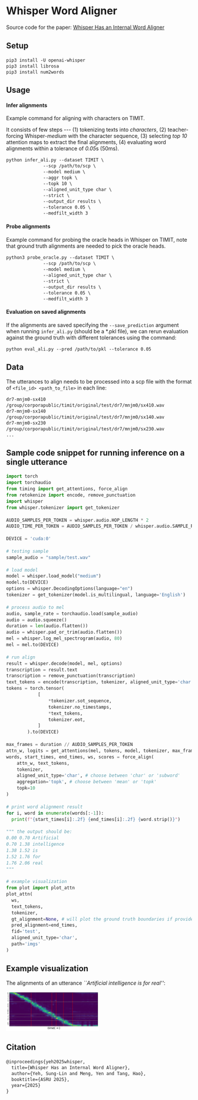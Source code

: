 # Whisper Word Aligner


Source code for the paper: [Whisper Has an Internal Word Aligner](https://arxiv.org/abs/2509.09987)

## Setup
```
pip3 install -U openai-whisper
pip3 install librosa
pip3 install num2words
```

## Usage

#### Infer alignments
Example command for aligning with characters on TIMIT. 

It consists of few steps --- (1) tokenizing texts into *characters*, (2) teacher-forcing Whisper-*medium* with the character sequence, 
(3) selecting *top 10* attention maps to extract the final alignments,
(4) evaluating word alignments within a tolerance of *0.05*s (50ms).

```
python infer_ali.py --dataset TIMIT \
              --scp /path/to/scp \
              --model medium \
              --aggr topk \
              --topk 10 \
              --aligned_unit_type char \
              --strict \
              --output_dir results \
              --tolerance 0.05 \
              --medfilt_width 3
```

#### Probe alignments
Example command for probing the oracle heads in Whisper on TIMIT, note that ground truth alignments are needed to pick the oracle heads. 
```
python3 probe_oracle.py --dataset TIMIT \
              --scp /path/to/scp \
              --model medium \
              --aligned_unit_type char \
              --strict \
              --output_dir results \
              --tolerance 0.05 \
              --medfilt_width 3
```

#### Evaluation on saved alignments
If the alignments are saved specifying the `--save_prediction` argument when running `infer_ali.py` (should be a *.pkl file), we can rerun evaluation against the ground truth with different tolerances using the command:
```
python eval_ali.py --pred /path/to/pkl --tolerance 0.05
```

## Data
The utterances to align needs to be processed into a scp file with the format of `<file_id> <path_to_file>` in each line:

```
dr7-mnjm0-sx410 /group/corporapublic/timit/original/test/dr7/mnjm0/sx410.wav
dr7-mnjm0-sx140 /group/corporapublic/timit/original/test/dr7/mnjm0/sx140.wav
dr7-mnjm0-sx230 /group/corporapublic/timit/original/test/dr7/mnjm0/sx230.wav
...
```

## Sample code snippet for running inference on a single utterance
```python
import torch
import torchaudio
from timing import get_attentions, force_align
from retokenize import encode, remove_punctuation
import whisper
from whisper.tokenizer import get_tokenizer

AUDIO_SAMPLES_PER_TOKEN = whisper.audio.HOP_LENGTH * 2
AUDIO_TIME_PER_TOKEN = AUDIO_SAMPLES_PER_TOKEN / whisper.audio.SAMPLE_RATE

DEVICE = 'cuda:0'

# testing sample
sample_audio = "sample/test.wav"

# load model
model = whisper.load_model("medium")
model.to(DEVICE)
options = whisper.DecodingOptions(language="en")
tokenizer = get_tokenizer(model.is_multilingual, language='English')

# process audio to mel 
audio, sample_rate = torchaudio.load(sample_audio)
audio = audio.squeeze()
duration = len(audio.flatten())
audio = whisper.pad_or_trim(audio.flatten())
mel = whisper.log_mel_spectrogram(audio, 80)
mel = mel.to(DEVICE)

# run align
result = whisper.decode(model, mel, options)
transcription = result.text
transcription = remove_punctuation(transcription)
text_tokens = encode(transcription, tokenizer, aligned_unit_type='char') # choose between 'char' or 'subword'
tokens = torch.tensor(
            [
                *tokenizer.sot_sequence,
                tokenizer.no_timestamps,
                *text_tokens,
                tokenizer.eot,
            ]
        ).to(DEVICE)

max_frames = duration // AUDIO_SAMPLES_PER_TOKEN
attn_w, logits = get_attentions(mel, tokens, model, tokenizer, max_frames, medfilt_width=3, qk_scale=1.0)
words, start_times, end_times, ws, scores = force_align(
    attn_w, text_tokens, 
    tokenizer, 
    aligned_unit_type='char', # choose between 'char' or 'subword'
    aggregation='topk', # choose between 'mean' or 'topk'
    topk=10
)

# print word alignment result
for i, word in enumerate(words[:-1]):
  print(f"{start_times[i]:.2f} {end_times[i]:.2f} {word.strip()}")

""" the output should be:
0.00 0.70 Artificial
0.70 1.38 intelligence
1.38 1.52 is
1.52 1.76 for
1.76 2.06 real
"""

# example visualization
from plot import plot_attn
plot_attn(
  ws,
  text_tokens,
  tokenizer,
  gt_alignment=None, # will plot the ground truth boundaries if provided
  pred_alignment=end_times,
  fid='test', 
  aligned_unit_type='char',
  path='imgs'
)
```
## Example visualization
The alignments of an utterance *``Artificial intelligence is for real''*:

<img src="imgs/test.png" alt="example plot" style="width:50%; height:auto;">

## Citation
```
@inproceedings{yeh2025whisper,
  title={Whisper Has an Internal Word Aligner},
  author={Yeh, Sung-Lin and Meng, Yen and Tang, Hao},
  booktitle={ASRU 2025},
  year={2025}
}
```
